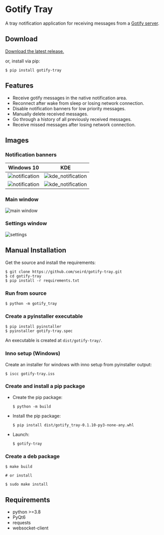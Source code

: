 # Gotify Tray


A tray notification application for receiving messages from a [Gotify server](https://github.com/gotify/server).


## Download


[Download the latest release.](https://github.com/seird/gotify-tray/releases/latest)

or, install via pip:
```
$ pip install gotify-tray
```


## Features

- Receive gotify messages in the native notification area.
- Reconnect after wake from sleep or losing network connection.
- Disable notification banners for low priority messages.
- Manually delete received messages.
- Go through a history of all previously received messages.
- Receive missed messages after losing network connection.


## Images

### Notification banners

Windows 10                                         |  KDE
:-------------------------------------------------:|:---------------------------------------------------------:
![notification](https://raw.githubusercontent.com/seird/gotify-tray/master/images/notification.png)           |  ![kde_notification](https://raw.githubusercontent.com/seird/gotify-tray/master/images/kde_notification.png)
![notification](https://raw.githubusercontent.com/seird/gotify-tray/master/images/notification_centre.png)    |  ![kde_notification](https://raw.githubusercontent.com/seird/gotify-tray/master/images/kde_notification_centre.png)

### Main window
![main window](https://raw.githubusercontent.com/seird/gotify-tray/master/images/main_window.png)

### Settings window
![settings](https://raw.githubusercontent.com/seird/gotify-tray/master/images/settings.png)


## Manual Installation

Get the source and install the requirements:

```
$ git clone https://github.com/seird/gotify-tray.git
$ cd gotify-tray
$ pip install -r requirements.txt
```


### Run from source

```
$ python -m gotify_tray
```

### Create a pyinstaller executable

```
$ pip install pyinstaller
$ pyinstaller gotify-tray.spec
```
An executable is created at `dist/gotify-tray/`.

### Inno setup (Windows)

Create an installer for windows with inno setup from pyinstaller output:

```
$ iscc gotify-tray.iss
```

### Create and install a pip package

- Create the pip package:
    ```
    $ python -m build
    ```

- Install the pip package:
    ```
    $ pip install dist/gotify_tray-0.1.10-py3-none-any.whl
    ```

- Launch:
    ```
    $ gotify-tray
    ```

### Create a deb package

```
$ make build

# or install

$ sudo make install
```


## Requirements

- python >=3.8
- PyQt6
- requests
- websocket-client
